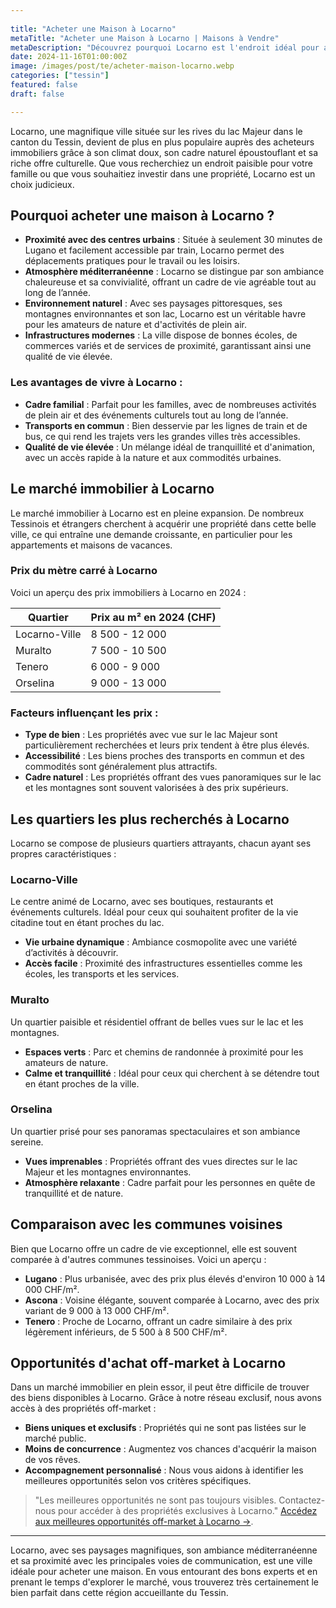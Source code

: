 ```yaml
---
 
title: "Acheter une Maison à Locarno" 
metaTitle: "Acheter une Maison à Locarno | Maisons à Vendre" 
metaDescription: "Découvrez pourquoi Locarno est l'endroit idéal pour acheter une maison. Explorez le marché immobilier local, les quartiers recherchés et nos conseils pour réussir votre achat." 
date: 2024-11-16T01:00:00Z 
image: /images/post/te/acheter-maison-locarno.webp 
categories: ["tessin"] 
featured: false 
draft: false 

---
```


Locarno, une magnifique ville située sur les rives du lac Majeur dans le canton du Tessin, devient de plus en plus populaire auprès des acheteurs immobiliers grâce à son climat doux, son cadre naturel époustouflant et sa riche offre culturelle. Que vous recherchiez un endroit paisible pour votre famille ou que vous souhaitiez investir dans une propriété, Locarno est un choix judicieux.

## Pourquoi acheter une maison à Locarno ?

- **Proximité avec des centres urbains** : Située à seulement 30 minutes de Lugano et facilement accessible par train, Locarno permet des déplacements pratiques pour le travail ou les loisirs.
- **Atmosphère méditerranéenne** : Locarno se distingue par son ambiance chaleureuse et sa convivialité, offrant un cadre de vie agréable tout au long de l’année.
- **Environnement naturel** : Avec ses paysages pittoresques, ses montagnes environnantes et son lac, Locarno est un véritable havre pour les amateurs de nature et d'activités de plein air.
- **Infrastructures modernes** : La ville dispose de bonnes écoles, de commerces variés et de services de proximité, garantissant ainsi une qualité de vie élevée.

### Les avantages de vivre à Locarno :

- **Cadre familial** : Parfait pour les familles, avec de nombreuses activités de plein air et des événements culturels tout au long de l’année.
- **Transports en commun** : Bien desservie par les lignes de train et de bus, ce qui rend les trajets vers les grandes villes très accessibles.
- **Qualité de vie élevée** : Un mélange idéal de tranquillité et d'animation, avec un accès rapide à la nature et aux commodités urbaines.

## Le marché immobilier à Locarno

Le marché immobilier à Locarno est en pleine expansion. De nombreux Tessinois et étrangers cherchent à acquérir une propriété dans cette belle ville, ce qui entraîne une demande croissante, en particulier pour les appartements et maisons de vacances.

### Prix du mètre carré à Locarno

Voici un aperçu des prix immobiliers à Locarno en 2024 :

| Quartier                | Prix au m² en 2024 (CHF) |
|------------------------|--------------------------|
| Locarno-Ville          | 8 500 - 12 000          |
| Muralto                 | 7 500 - 10 500          |
| Tenero                  | 6 000 - 9 000           |
| Orselina                | 9 000 - 13 000          |

### Facteurs influençant les prix :

- **Type de bien** : Les propriétés avec vue sur le lac Majeur sont particulièrement recherchées et leurs prix tendent à être plus élevés.
- **Accessibilité** : Les biens proches des transports en commun et des commodités sont généralement plus attractifs.
- **Cadre naturel** : Les propriétés offrant des vues panoramiques sur le lac et les montagnes sont souvent valorisées à des prix supérieurs.

## Les quartiers les plus recherchés à Locarno

Locarno se compose de plusieurs quartiers attrayants, chacun ayant ses propres caractéristiques :

### Locarno-Ville

Le centre animé de Locarno, avec ses boutiques, restaurants et événements culturels. Idéal pour ceux qui souhaitent profiter de la vie citadine tout en étant proches du lac.

- **Vie urbaine dynamique** : Ambiance cosmopolite avec une variété d’activités à découvrir.
- **Accès facile** : Proximité des infrastructures essentielles comme les écoles, les transports et les services.

### Muralto

Un quartier paisible et résidentiel offrant de belles vues sur le lac et les montagnes.

- **Espaces verts** : Parc et chemins de randonnée à proximité pour les amateurs de nature.
- **Calme et tranquillité** : Idéal pour ceux qui cherchent à se détendre tout en étant proches de la ville.

### Orselina

Un quartier prisé pour ses panoramas spectaculaires et son ambiance sereine.

- **Vues imprenables** : Propriétés offrant des vues directes sur le lac Majeur et les montagnes environnantes.
- **Atmosphère relaxante** : Cadre parfait pour les personnes en quête de tranquillité et de nature.

## Comparaison avec les communes voisines

Bien que Locarno offre un cadre de vie exceptionnel, elle est souvent comparée à d'autres communes tessinoises. Voici un aperçu :

- **Lugano** : Plus urbanisée, avec des prix plus élevés d'environ 10 000 à 14 000 CHF/m².
- **Ascona** : Voisine élégante, souvent comparée à Locarno, avec des prix variant de 9 000 à 13 000 CHF/m².
- **Tenero** : Proche de Locarno, offrant un cadre similaire à des prix légèrement inférieurs, de 5 500 à 8 500 CHF/m².

## Opportunités d'achat off-market à Locarno

Dans un marché immobilier en plein essor, il peut être difficile de trouver des biens disponibles à Locarno. Grâce à notre réseau exclusif, nous avons accès à des propriétés off-market :

- **Biens uniques et exclusifs** : Propriétés qui ne sont pas listées sur le marché public.
- **Moins de concurrence** : Augmentez vos chances d'acquérir la maison de vos rêves.
- **Accompagnement personnalisé** : Nous vous aidons à identifier les meilleures opportunités selon vos critères spécifiques.

> "Les meilleures opportunités ne sont pas toujours visibles. Contactez-nous pour accéder à des propriétés exclusives à Locarno."
[Accédez aux meilleures opportunités off-market à Locarno ->](/contact).

---

Locarno, avec ses paysages magnifiques, son ambiance méditerranéenne et sa proximité avec les principales voies de communication, est une ville idéale pour acheter une maison. En vous entourant des bons experts et en prenant le temps d'explorer le marché, vous trouverez très certainement le bien parfait dans cette région accueillante du Tessin.
